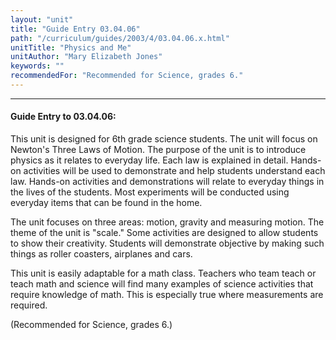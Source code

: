 ```yaml
---
layout: "unit"
title: "Guide Entry 03.04.06"
path: "/curriculum/guides/2003/4/03.04.06.x.html"
unitTitle: "Physics and Me"
unitAuthor: "Mary Elizabeth Jones"
keywords: ""
recommendedFor: "Recommended for Science, grades 6."
---
```

<body>
<hr/>
 <h4>
  Guide Entry to 03.04.06:
 </h4>
 <p>
  This unit is designed for 6th grade science students.  The unit will focus on Newton's Three Laws of Motion.  The purpose of the unit is to introduce physics as it relates to everyday life.  Each law is explained in detail.  Hands-on activities will be used to demonstrate and help students understand each law.  Hands-on activities and demonstrations will relate to everyday things in the lives of the students.  Most experiments will be conducted using everyday items that can be found in the home.
 </p>
<p>
  The unit focuses on three areas: motion, gravity and measuring motion.  The theme of the unit is "scale."  Some activities are designed to allow students to show their creativity.  Students will demonstrate objective by making such things as roller coasters, airplanes and cars.
 </p>
<p>
  This unit is easily adaptable for a math class.  Teachers who team teach or teach math and science will find many examples of science activities that require knowledge of math.  This is especially true where measurements are required.
 </p>
<p>
  (Recommended for Science, grades 6.)
 </p>

</body>